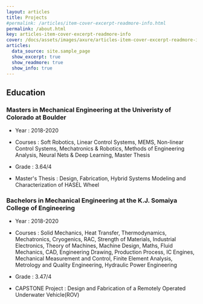```yaml
---
layout: articles
title: Projects
#permalink: /articles/item-cover-excerpt-readmore-info.html
permalink: /about.html
key: articles-item-cover-excerpt-readmore-info
cover: /docs/assets/images/axure/articles-item-cover-excerpt-readmore-info.jpg
articles:
  data_source: site.sample_page
  show_excerpt: true
  show_readmore: true
  show_info: true
---
```




## Education

### Masters in Mechanical Engineering at the Univeristy of Colorado at Boulder

* Year :  2018-2020

* Courses :
Soft Robotics, Linear Control Systems, MEMS, Non-linear Control Systems, Mechatronics & Robotics,
Methods of Engineering Analysis, Neural Nets & Deep Learning, Master Thesis

* Grade :  3.64/4

* Master's Thesis : Design, Fabrication, Hybrid Systems Modeling and Characterization of HASEL Wheel

### Bachelors in Mechanical Engineering at the K.J. Somaiya College of Engineering

* Year :  2018-2020

* Courses :
Solid Mechanics, Heat Transfer, Thermodynamics, Mechatronics, Cryogenics, RAC, Strength of Materials,
Industrial Electronics, Theory of Machines, Machine Design, Maths, Fluid Mechanics, CAD, Engineering Drawing, Production Process, IC Engines, Mechanical Measurement and Control, Finite Element Analysis, Metrology and Quality Engineering, Hydraulic Power Engineering

* Grade :  3.47/4

* CAPSTONE Project : Design and Fabrication of a Remotely Operated Underwater Vehicle(ROV)

